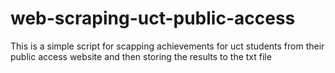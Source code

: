 # web-scraping-uct-public-access
This is a simple script for scapping achievements for uct students from their public access website and then storing the results to the txt file
